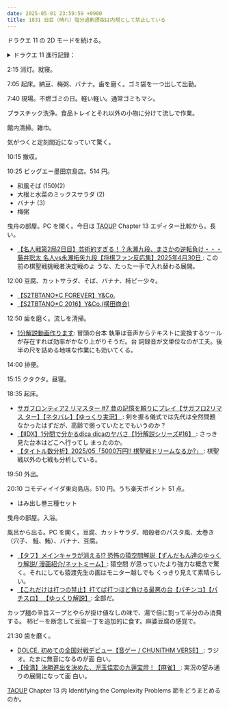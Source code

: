 ```yaml
---
date: 2025-05-01 23:59:59 +0900
title: 1831 日目（晴れ）塩分過剰摂取は内規として禁止している
---
```


ドラクエ 11 の 2D モードを続ける。

<details><summary>ドラクエ 11 進行記録：</summary>
<p>2D モードでホムラの里の人探しイベントからシルビアを仲間にし、湿地帯を探索するところまでプレイ。</p>
<ul>
  <li>ベロニカとセーニャも経験値と種から決まる状態が 3D モードラスト時点のそれで仲間になる。以下同様？</li>
  <li>砂漠地帯も空き地みたいなのがあって、そこに素材が生えていたり宝箱が置いてあったりする。これは 2D モードのパターンらしい。</li>
  <li>ルーラ項目のレパートリーにキャンプ地が含まれない。これで思い出したが、キメラのつばさの仕様も若干異なる。</li>
  <li>ウマレースは 3D モードの実装を共用。クリア実績は消去。景品がまたもらえる。会心のカードが二枚になったのはうれしい。</li>
  <li>まもの呼びのボウガンの仕様が異なる。過去作のぎんのたてごとパターン。したがって重用することになる。</li>
</ul>
</details>

2:15 消灯。就寝。

7:05 起床。納豆、梅粥、バナナ。歯を磨く。ゴミ袋を一つ出して出勤。

7:40 現場。不燃ゴミの日。軽い軽い。通常ゴミもマシ。

プラスチック洗浄。食品トレイとそれ以外の小物に分けて流しで作業。

館内清掃。雑巾。

気がつくと定刻間近になっていて驚く。

10:15 撤収。

10:25 ビッグエー墨田京島店。514 円。

* 和風そば (150)(2)
* 大根と水菜のミックスサラダ (2)
* バナナ (3)
* 梅粥

曳舟の部屋。PC を開く。今日は [TAOUP] Chapter 13 エディター比較から。長い。

* [【名人戦第2局2日目】芸術的すぎる！？永瀬九段、まさかの逆転負け・・・藤井聡太
  名人vs永瀬拓矢九段【将棋ファン反応集】2025年4月30日
  ](https://www.youtube.com/watch?v=V26hqKpA38g): この前の棋聖戦挑戦者決定戦のよ
  うな、たった一手で入れ替わる展開。

12:00 豆腐、カットサラダ、そば、バナナ、柿ピー少々。

* [【S2TBTANO*C FOREVER】Y&Co.](https://www.youtube.com/watch?v=bHa99iFusfg)
* [【S2TBTANO*C 2016】Y&Co.(横田商会)](https://www.youtube.com/watch?v=_H9tPXMpVfw)

12:50 歯を磨く。流しを清掃。

* [1分解説動画作ります](https://www.youtube.com/watch?v=N3URH4qd-h4): 冒頭の台本
  執筆は音声からテキストに変換するツールが存在すれば効率がかなり上がりそうだ。台
  詞録音が文単位なのが工夫。後半の尺を詰める地味な作業にも効いてくる。

14:00 排便。

15:15 クタクタ。昼寝。

18:35 起床。

* [サガフロンティア2 リマスター #7 昔の記憶を頼りにプレイ【サガフロ2リマス
  ター】【ネタバレ】【ゆっくり実況】
  ](https://www.youtube.com/watch?v=PqAE3CcO0Zs): 剣を握る儀式では先代は全然問題
  なかったはずだが、高齢で弱っていたとでもいうのか？
* [【IIDX】1分間で分かるdica dicaのヤバさ【1分解説シリーズ#16】
  ](https://www.youtube.com/watch?v=04JMHn1XVCw): さっき見た台本はどこへ行ってし
  まったのか。
* [【タイトル数分析】2025/05「5000万円!! 棋聖戦ドリームなるか?」
  ](https://www.youtube.com/watch?v=u9Z8ET4uO50): 棋聖戦以外の七戦も分析している。

19:50 外出。

20:10 コモディイイダ東向島店。510 円。うち楽天ポイント 51 点。

* はみ出し巻三種セット

曳舟の部屋。入浴。

風呂から出る。PC を開く。豆腐、カットサラダ、暗殺者のパスタ風、太巻き（穴子、
鮭、鮪）、バナナ、豆腐。

* [【タフ】メインキャラが消える!? 恐怖の猿空間解説【ずんだもん達のゆっくり解説/
  漫画紹介/ネットミーム】](https://www.youtube.com/watch?v=kK5TlUcisnw): 猿空間
  が思っていたより強力な概念で驚く。それにしても猿渡先生の画はモニター越しでも
  くっきり見えて素晴らしい。
* [【これだけは打つの禁止】打てば打つほど負ける最悪の台【パチンコ】【パチスロ】
  【ゆっくり解説】](https://www.youtube.com/watch?v=djuEizU8JHk): 全部だ。

カップ麺の辛旨スープとやらが掛け値なしの味で、湯で倍に割って半分のみ消費する。
柿ピーを断念して豆腐一丁を追加的に食す。麻婆豆腐の感覚で。

21:30 歯を磨く。

* [DOLCE. 初めての全国対戦デビュー【音ゲー / CHUNITHM VERSE】
  ](https://www.youtube.com/watch?v=BxeVkMGvCDQ): ラジオ。たまに無音になるのが面
  白い。
* [【役満】決勝進出を決めた、児玉佳宏の九蓮宝燈！【麻雀】
  ](https://www.youtube.com/watch?v=f1jjEyxx8Uc): 実況の望み通りの展開になって面
  白い。

[TAOUP] Chapter 13 内 Identifying the Complexity Problems 節をどうまとめるのか。

[TAOUP]: <http://www.catb.org/esr/writings/taoup/html>
